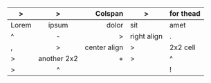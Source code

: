 | >     | >           |   Colspan    | >           | for thead |
| ----- | :---------: | -----------: | ----------- | --------- |
| Lorem | ipsum       |    dolor     | sit         | amet      |
| ^     | -           |      >       | right align | .         |
| ,     | >           | center align | >           | 2x2 cell  |
| >     | another 2x2 |      +       | >           | ^         |
| >     | ^           |              |             | !         |